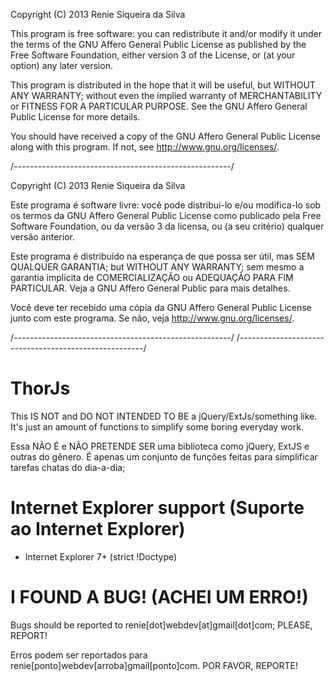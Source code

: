 Copyright (C) 2013  Renie Siqueira da Silva

This program is free software: you can redistribute it and/or modify
it under the terms of the GNU Affero General Public License as
published by the Free Software Foundation, either version 3 of the
License, or (at your option) any later version.

This program is distributed in the hope that it will be useful,
but WITHOUT ANY WARRANTY; without even the implied warranty of
MERCHANTABILITY or FITNESS FOR A PARTICULAR PURPOSE.  See the
GNU Affero General Public License for more details.

You should have received a copy of the GNU Affero General Public License
along with this program.  If not, see <http://www.gnu.org/licenses/>.

/------------------------------------------------------/

Copyright (C) 2013  Renie Siqueira da Silva

Este programa é software livre: você pode distribui-lo e/ou modifica-lo
sob os termos da GNU Affero General Public License como 
publicado pela Free Software Foundation,  ou da versão 3 da
licensa, ou (a seu critério) qualquer versão anterior.

Este programa é distribuído na esperança de que possa ser útil,
mas SEM QUALQUER GARANTIA; 
but WITHOUT ANY WARRANTY; sem mesmo a garantia implícita de
COMERCIALIZAÇÃO ou ADEQUAÇÃO PARA FIM PARTICULAR. Veja a
GNU Affero General Public para mais detalhes.

Você deve ter recebido uma cópia da GNU Affero General Public License
junto com este programa.  Se não, veja <http://www.gnu.org/licenses/>.

/------------------------------------------------------/
/------------------------------------------------------/

ThorJs
======

This IS NOT and DO NOT INTENDED TO BE a jQuery/ExtJs/something like. 
It's just an amount of functions to simplify some boring everyday work.

Essa NÃO É e NÃO PRETENDE SER uma biblioteca como jQuery, ExtJS e outras do gênero.
É apenas um conjunto de funções feitas para simplificar tarefas chatas do dia-a-dia;



Internet Explorer support (Suporte ao Internet Explorer)
======

 - Internet Explorer 7+ (strict !Doctype)




I FOUND A BUG! (ACHEI UM ERRO!)
======

Bugs should be reported to renie[dot]webdev[at]gmail[dot]com;
PLEASE, REPORT!

Erros podem ser reportados para renie[ponto]webdev[arroba]gmail[ponto]com.
POR FAVOR, REPORTE!